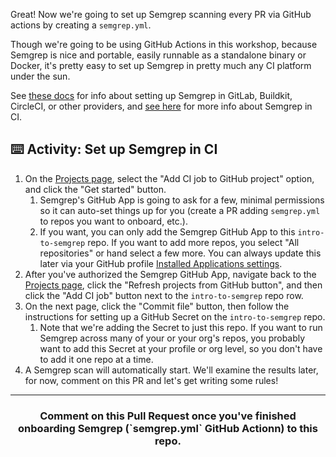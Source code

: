 Great! Now we're going to set up Semgrep scanning every PR via GitHub actions by creating a `semgrep.yml`.

Though we're going to be using GitHub Actions in this workshop, because Semgrep is nice and portable, easily runnable as a standalone binary or Docker, it's pretty easy to set up Semgrep in pretty much any CI platform under the sun.

See [these docs](https://semgrep.dev/docs/sample-ci-configs/) for info about setting up Semgrep in GitLab, Buildkit, CircleCI, or other providers, and [see here](https://semgrep.dev/docs/semgrep-ci/#semgrep-ci) for more info about Semgrep in CI.

## ⌨️ Activity: Set up Semgrep in CI

1. On the [Projects page](https://semgrep.dev/manage/projects), select the "Add CI job to GitHub project" option, and click the "Get started" button.
   1. Semgrep's GitHub App is going to ask for a few, minimal permissions so it can auto-set things up for you (create a PR adding `semgrep.yml` to repos you want to onboard, etc.).
   2. If you want, you can only add the Semgrep GitHub App to this `intro-to-semgrep` repo. If you want to add more repos, you select "All repositories" or hand select a few more. You can always update this later via your GitHub profile [Installed Applications settings](https://github.com/settings/installations).
2. After you've authorized the Semgrep GitHub App, navigate back to the [Projects page](https://semgrep.dev/manage/projects), click the "Refresh projects from GitHub button", and then click the "Add CI job" button next to the `intro-to-semgrep` repo row.
3. On the next page, click the "Commit file" button, then follow the instructions for setting up a GitHub Secret on the `intro-to-semgrep` repo.
   1. Note that we're adding the Secret to just this repo. If you want to run Semgrep across many of your or your org's repos, you probably want to add this Secret at your profile or org level, so you don't have to add it one repo at a time.
4. A Semgrep scan will automatically start. We'll examine the results later, for now, comment on this PR and let's get writing some rules!


<hr>
<h3 align="center">Comment on this Pull Request once you've finished onboarding Semgrep (`semgrep.yml` GitHub Actionn) to this repo.</h3>